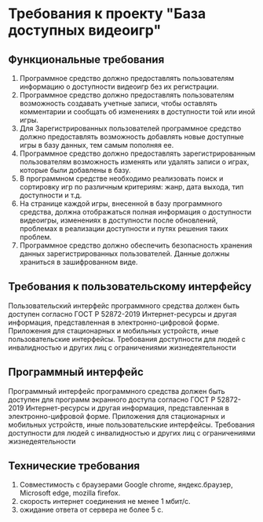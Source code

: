 # Требования к проекту "База доступных видеоигр"
## Функциональные требования
1. Программное средство должно предоставлять пользователям информацию о доступности видеоигр без их регистрации.
2. Программное средство должно предоставлять пользователям возможность создавать учетные записи, чтобы оставлять комментарии и сообщать об  изменениях в доступности той или иной игры.
3. Для Зарегистрированных пользователей программное средство должно предоставлять возможность добавлять новые доступные игры в базу данных, тем самым пополняя ее.
4. Программное средство должно предоставлять зарегистрированным пользователям возможность изменять или удалять записи о играх, которые были добавлены в базу.
5. В программном средстве необходимо реализовать поиск и сортировку игр по различным критериям: жанр, дата выхода, тип доступности и т.д.
6. На странице каждой игры, внесенной в базу программного средства, должна отображаться полная информация о доступности видеоигры, изменениях в доступности после обновлений, проблемах в реализации доступности и путях решения таких проблем.
7. Программное средство должно обеспечить безопасность хранения данных зарегистрированных пользователей. Данные должны храниться в зашифрованном виде.
## Требования к пользовательскому интерфейсу
Пользовательский интерфейс программного средства должен быть доступен согласно ГОСТ Р 52872-2019 Интернет-ресурсы и другая информация, представленная в электронно-цифровой форме. Приложения для стационарных и мобильных устройств,
иные пользовательские интерфейсы. Требования доступности для людей с инвалидностью и других лиц с ограничениями жизнедеятельности
## Программный интерфейс
Программный интерфейс программного средства должен быть доступен для программ экранного доступа согласно ГОСТ Р 52872-2019 Интернет-ресурсы и другая информация, представленная в электронно-цифровой форме. Приложения для стационарных и мобильных устройств, иные пользовательские интерфейсы. Требования доступности для людей с инвалидностью и других лиц с ограничениями жизнедеятельности
## Технические требования
1. Совместимость с браузерами Google chrome, яндекс.браузер, Microsoft edge, mozilla firefox.
2. скорость интернет соединения не менее 1 мбит/с.
3. ожидание ответа от сервера не более 5 с.
